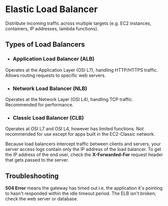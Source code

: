 # Elastic Load Balancer
Distribute incoming traffic across multiple targets (e.g. EC2 instances, containers, IP addresses, lambda functions).

## Types of Load Balancers
* ### Application Load Balancer (ALB)
Operates at the Application Layer (OSI L7), handling HTTP/HTTPS traffic. Allows routing requests to specific web servers.

* ### Network Load Balancer (NLB)
Operates at the Network Layer (OSI L4), handling TCP traffic. Recommended for performance.

* ### Classic Load Balancer (CLB)
Operates at OSI L7 and OSI L4, however has limited functions. Not recommended for use except for apps built in the EC2-Classic network.

Because load balancers intercept traffic between clients and servers, your server access logs contain only the IP address of the load balancer. To get the IP address of the end user, check the **X-Forwarded-For** request header that gets passed to the server.

## Troubleshooting
**504 Error** means the gateway has timed out i.e. the application it's pointing to hasn't responded within the idle timeout period. The ELB isn't broken; check the web server or database.
